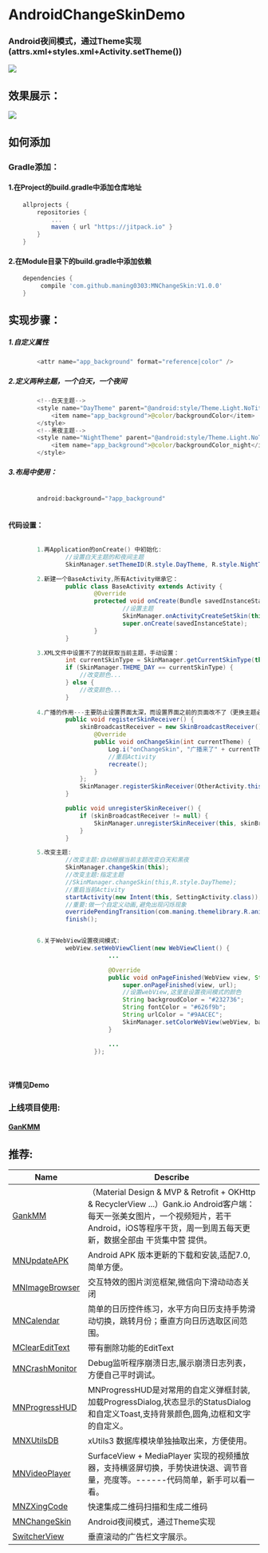 # AndroidChangeSkinDemo

### Android夜间模式，通过Theme实现(attrs.xml+styles.xml+Activity.setTheme())
[![](https://jitpack.io/v/maning0303/MNChangeSkin.svg)](https://jitpack.io/#maning0303/MNChangeSkin)

## 效果展示：
![](https://github.com/maning0303/MNChangeSkin/raw/master/screenshots/001.gif)

## 如何添加
### Gradle添加：
#### 1.在Project的build.gradle中添加仓库地址

``` gradle
	allprojects {
		repositories {
			...
			maven { url "https://jitpack.io" }
		}
	}
```

#### 2.在Module目录下的build.gradle中添加依赖
``` gradle
	dependencies {
	     compile 'com.github.maning0303:MNChangeSkin:V1.0.0'
	}
```


## 实现步骤：

##### 1.自定义属性
```java
        <attr name="app_background" format="reference|color" />
```

##### 2.定义两种主题，一个白天，一个夜间
```java
        <!--白天主题-->
        <style name="DayTheme" parent="@android:style/Theme.Light.NoTitleBar">
            <item name="app_background">@color/backgroundColor</item>
        </style>
        <!--黑夜主题-->
        <style name="NightTheme" parent="@android:style/Theme.Light.NoTitleBar">
            <item name="app_background">@color/backgroundColor_night</item>
        </style>
```

##### 3.布局中使用：
```java

        android:background="?app_background"
        
```

#### 代码设置：
```java

        1.再Application的onCreate() 中初始化:
                //设置白天主题的和夜间主题
                SkinManager.setThemeID(R.style.DayTheme, R.style.NightTheme);

        2.新建一个BaseActivity,所有Activity继承它：
                public class BaseActivity extends Activity {
                        @Override
                        protected void onCreate(Bundle savedInstanceState) {
                                //设置主题
                                SkinManager.onActivityCreateSetSkin(this);
                                super.onCreate(savedInstanceState);
                        }
                }

        3.XML文件中设置不了的就获取当前主题，手动设置：
                int currentSkinType = SkinManager.getCurrentSkinType(this);
                if (SkinManager.THEME_DAY == currentSkinType) {
                    //改变颜色...
                } else {
                    //改变颜色...
                }
                
        4.广播的作用---主要防止设置界面太深，而设置界面之前的页面改不了（更换主题必须重启Activity才能有效果），如果更改主题的按钮在首页面，就没有必要使用注册广播了。
                public void registerSkinReceiver() {
                    skinBroadcastReceiver = new SkinBroadcastReceiver() {
                        @Override
                        public void onChangeSkin(int currentTheme) {
                            Log.i("onChangeSkin", "广播来了" + currentTheme);
                            //重启Activity
                            recreate();
                        }
                    };
                    SkinManager.registerSkinReceiver(OtherActivity.this, skinBroadcastReceiver);
                }

                public void unregisterSkinReceiver() {
                    if (skinBroadcastReceiver != null) {
                        SkinManager.unregisterSkinReceiver(this, skinBroadcastReceiver);
                    }
                }

        5.改变主题:
                //改变主题:自动根据当前主题改变白天和黑夜
                SkinManager.changeSkin(this);
                //改变主题:指定主题
                //SkinManager.changeSkin(this,R.style.DayTheme);
                //重启当前Activity
                startActivity(new Intent(this, SettingActivity.class));
                //重要:做一个自定义动画,避免出现闪烁现象
                overridePendingTransition(com.maning.themelibrary.R.anim.mn_theme_activity_enter, com.maning.themelibrary.R.anim.mn_theme_activity_exit);
                finish();


        6.关于WebView设置夜间模式:
                webView.setWebViewClient(new WebViewClient() {
                            ...

                            @Override
                            public void onPageFinished(WebView view, String url) {
                                super.onPageFinished(view, url);
                                //设置webView,这里是设置夜间模式的颜色
                                String backgroudColor = "#232736";
                                String fontColor = "#626f9b";
                                String urlColor = "#9AACEC";
                                SkinManager.setColorWebView(webView, backgroudColor, fontColor, urlColor);
                            }

                            ...
                        });

        
```

#### 详情见Demo


### 上线项目使用:
#### [GanKMM](https://github.com/maning0303/GankMM)

## 推荐:
Name | Describe |
--- | --- |
[GankMM](https://github.com/maning0303/GankMM) | （Material Design & MVP & Retrofit + OKHttp & RecyclerView ...）Gank.io Android客户端：每天一张美女图片，一个视频短片，若干Android，iOS等程序干货，周一到周五每天更新，数据全部由 干货集中营 提供。 |
[MNUpdateAPK](https://github.com/maning0303/MNUpdateAPK) | Android APK 版本更新的下载和安装,适配7.0,简单方便。 |
[MNImageBrowser](https://github.com/maning0303/MNImageBrowser) | 交互特效的图片浏览框架,微信向下滑动动态关闭 |
[MNCalendar](https://github.com/maning0303/MNCalendar) | 简单的日历控件练习，水平方向日历支持手势滑动切换，跳转月份；垂直方向日历选取区间范围。 |
[MClearEditText](https://github.com/maning0303/MClearEditText) | 带有删除功能的EditText |
[MNCrashMonitor](https://github.com/maning0303/MNCrashMonitor) | Debug监听程序崩溃日志,展示崩溃日志列表，方便自己平时调试。 |
[MNProgressHUD](https://github.com/maning0303/MNProgressHUD) | MNProgressHUD是对常用的自定义弹框封装,加载ProgressDialog,状态显示的StatusDialog和自定义Toast,支持背景颜色,圆角,边框和文字的自定义。 |
[MNXUtilsDB](https://github.com/maning0303/MNXUtilsDB) | xUtils3 数据库模块单独抽取出来，方便使用。 |
[MNVideoPlayer](https://github.com/maning0303/MNVideoPlayer) | SurfaceView + MediaPlayer 实现的视频播放器，支持横竖屏切换，手势快进快退、调节音量，亮度等。------代码简单，新手可以看一看。 |
[MNZXingCode](https://github.com/maning0303/MNZXingCode) | 快速集成二维码扫描和生成二维码 |
[MNChangeSkin](https://github.com/maning0303/MNChangeSkin) | Android夜间模式，通过Theme实现 |
[SwitcherView](https://github.com/maning0303/SwitcherView) | 垂直滚动的广告栏文字展示。 |

